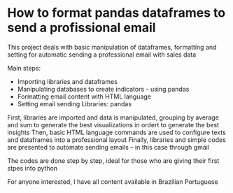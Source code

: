 <h1>How to format pandas dataframes to send a profissional email</h1>

This project deals with basic manipulation of dataframes, formatting and setting for automatic sending a professional email with sales data

Main steps:
*	Importing libraries and dataframes
*	Manipulating databases to create indicators - using pandas
*	Formatting email content with HTML language
*	Setting email sending
Libraries: pandas

First, libraries are imported and data is manipulated, grouping by average and sum to generate the best visualizations in ordert to generate the best insights
Then, basic HTML language commands are used to configure texts and dataframes into a professional layout
Finally, libraries and simple codes are presented to automate sending emails – in this case through gmail

The codes are done step by step, ideal for those who are giving their first stpes into python

For anyone interested, I have all content available in Brazilian Portuguese
